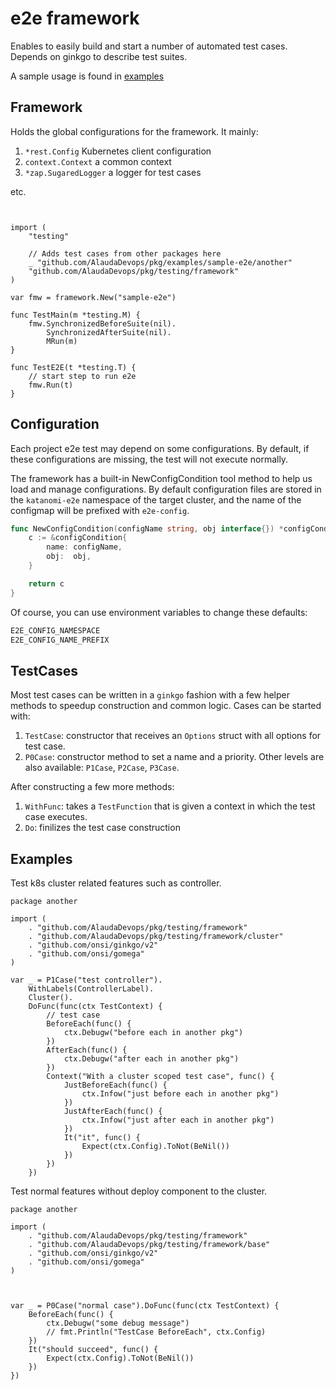 # e2e framework

Enables to easily build and start a number of automated test cases. Depends on ginkgo to describe test suites.

A sample usage is found in [examples](../../examples/sample-e2e)

## Framework

Holds the global configurations for the framework. It mainly:

 1. `*rest.Config` Kubernetes client configuration
 1. `context.Context` a common context
 1. `*zap.SugaredLogger` a logger for test cases

 etc.


```golang


import (
	"testing"

    // Adds test cases from other packages here
	_ "github.com/AlaudaDevops/pkg/examples/sample-e2e/another"
	"github.com/AlaudaDevops/pkg/testing/framework"
)

var fmw = framework.New("sample-e2e")

func TestMain(m *testing.M) {
	fmw.SynchronizedBeforeSuite(nil).
		SynchronizedAfterSuite(nil).
		MRun(m)
}

func TestE2E(t *testing.T) {
	// start step to run e2e
	fmw.Run(t)
}

```

## Configuration

Each project e2e test may depend on some configurations. By default, if these configurations are missing, the test will not execute normally.

The framework has a built-in NewConfigCondition tool method to help us load and manage configurations. By default configuration files are stored in the `katanomi-e2e` namespace of the target cluster, and the name of the configmap will be prefixed with `e2e-config`.

```go
func NewConfigCondition(configName string, obj interface{}) *configCondition {
	c := &configCondition{
		name: configName,
		obj:  obj,
	}

	return c
}
```

Of course, you can use environment variables to change these defaults:
```go
E2E_CONFIG_NAMESPACE
E2E_CONFIG_NAME_PREFIX
```

## TestCases

Most test cases can be written in a `ginkgo` fashion with a few helper methods to speedup construction and common logic. Cases can be started with:


   1. `TestCase`: constructor that receives an `Options` struct with all options for test case.
   1. `P0Case`: constructor method to set a name and a priority. Other levels are also available: `P1Case`, `P2Case`, `P3Case`.

After constructing a few more methods:

   1. `WithFunc`: takes a `TestFunction` that is given a context in which the test case executes.
   1. `Do`: finilizes the test case construction


## Examples

Test k8s cluster related features such as controller.

```golang
package another

import (
	. "github.com/AlaudaDevops/pkg/testing/framework"
	. "github.com/AlaudaDevops/pkg/testing/framework/cluster"
	. "github.com/onsi/ginkgo/v2"
	. "github.com/onsi/gomega"
)

var _ = P1Case("test controller").
	WithLabels(ControllerLabel).
	Cluster().
	DoFunc(func(ctx TestContext) {
        // test case
        BeforeEach(func() {
            ctx.Debugw("before each in another pkg")
        })
        AfterEach(func() {
            ctx.Debugw("after each in another pkg")
        })
        Context("With a cluster scoped test case", func() {
            JustBeforeEach(func() {
                ctx.Infow("just before each in another pkg")
            })
            JustAfterEach(func() {
                ctx.Infow("just after each in another pkg")
            })
            It("it", func() {
                Expect(ctx.Config).ToNot(BeNil())
            })
        })
    })

```

Test normal features without deploy component to the cluster.

```golang
package another

import (
	. "github.com/AlaudaDevops/pkg/testing/framework"
	. "github.com/AlaudaDevops/pkg/testing/framework/base"
	. "github.com/onsi/ginkgo/v2"
	. "github.com/onsi/gomega"
)



var _ = P0Case("normal case").DoFunc(func(ctx TestContext) {
	BeforeEach(func() {
		ctx.Debugw("some debug message")
		// fmt.Println("TestCase BeforeEach", ctx.Config)
	})
	It("should succeed", func() {
		Expect(ctx.Config).ToNot(BeNil())
	})
})
```

